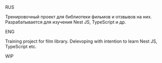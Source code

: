 RUS

Тренировочный проект для библиотеки фильмов и отзвывов на них. Разрабатывается для изучения Nest JS, TypeScript и др.

ENG

Training project for film library. Delevoping with intention to learn Nest JS, TypeScript etc.

WIP
